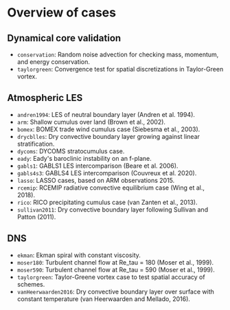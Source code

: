 # Overview of cases

## Dynamical core validation
* `conservation`: Random noise advection for checking mass, momentum, and energy conservation.
* `taylorgreen`: Convergence test for spatial discretizations in Taylor-Green vortex.

## Atmospheric LES
* `andren1994`: LES of neutral boundary layer (Andren et al. 1994).
* `arm`: Shallow cumulus over land (Brown et al., 2002).
* `bomex`: BOMEX trade wind cumulus case (Siebesma et al., 2003).
* `drycblles`: Dry convective boundary layer growing against linear stratification.
* `dycoms`: DYCOMS stratocumulus case.
* `eady`: Eady's baroclinic instability on an f-plane.
* `gabls1`: GABLS1 LES intercomparison (Beare et al. 2006).
* `gabls4s3`: GABLS4 LES intercomparison (Couvreux et al. 2020).
* `lasso`: LASSO cases, based on ARM observations 2015.
* `rcemip`: RCEMIP radiative convective equilibrium case (Wing et al., 2018).
* `rico`: RICO precipitating cumulus case (van Zanten et al., 2013).
* `sullivan2011`: Dry convective boundary layer following Sullivan and Patton (2011).

## DNS
* `ekman`: Ekman spiral with constant viscosity.
* `moser180`: Turbulent channel flow at Re_tau = 180 (Moser et al., 1999).
* `moser590`: Turbulent channel flow at Re_tau = 590 (Moser et al., 1999).
* `taylorgreen`: Taylor-Greene vortex case to test spatial accuracy of schemes.
* `vanHeerwaarden2016`: Dry convective boundary layer over surface with constant temperature (van Heerwaarden and Mellado, 2016).
